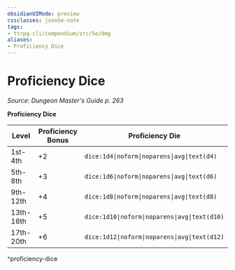 ```yaml
---
obsidianUIMode: preview
cssclasses: json5e-note
tags:
- ttrpg-cli/compendium/src/5e/dmg
aliases:
- Proficiency Dice
---
```

# Proficiency Dice
*Source: Dungeon Master's Guide p. 263* 

**Proficiency Dice**

| Level | Proficiency Bonus | Proficiency Die |
|-------|-------------------|-----------------|
| 1st-4th | +2 | `dice:1d4\|noform\|noparens\|avg\|text(d4)` |
| 5th-8th | +3 | `dice:1d6\|noform\|noparens\|avg\|text(d6)` |
| 9th-12th | +4 | `dice:1d8\|noform\|noparens\|avg\|text(d8)` |
| 13th-16th | +5 | `dice:1d10\|noform\|noparens\|avg\|text(d10)` |
| 17th-20th | +6 | `dice:1d12\|noform\|noparens\|avg\|text(d12)` |
^proficiency-dice